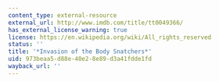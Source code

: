 ```yaml
---
content_type: external-resource
external_url: http://www.imdb.com/title/tt0049366/
has_external_license_warning: true
license: https://en.wikipedia.org/wiki/All_rights_reserved
status: ''
title: '*Invasion of the Body Snatchers*'
uid: 973beaa5-d88e-40e2-8e89-d3a41fdde1fd
wayback_url: ''
---
```

